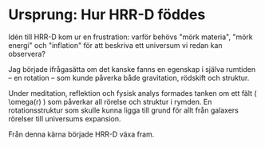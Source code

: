 # Ursprung: Hur HRR-D föddes

Idén till HRR-D kom ur en frustration: varför behövs "mörk materia", "mörk energi" och "inflation" för att beskriva ett universum vi redan kan observera?

Jag började ifrågasätta om det kanske fanns en egenskap i själva rumtiden – en rotation – som kunde påverka både gravitation, rödskift och struktur.

Under meditation, reflektion och fysisk analys formades tanken om ett fält \( \omega(r) \) som påverkar all rörelse och struktur i rymden. En rotationsstruktur som skulle kunna ligga till grund för allt från galaxers rörelser till universums expansion.

Från denna kärna började HRR-D växa fram.
